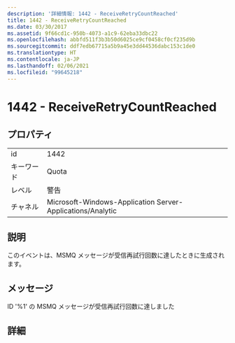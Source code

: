 ```yaml
---
description: '詳細情報: 1442 - ReceiveRetryCountReached'
title: 1442 - ReceiveRetryCountReached
ms.date: 03/30/2017
ms.assetid: 9f66cd1c-950b-4073-a1c9-62eba33dbc22
ms.openlocfilehash: abbfd511f3b3b50d6025ce9cf0458cf0cf235d9b
ms.sourcegitcommit: ddf7edb67715a5b9a45e3dd44536dabc153c1de0
ms.translationtype: HT
ms.contentlocale: ja-JP
ms.lasthandoff: 02/06/2021
ms.locfileid: "99645218"
---
```

# <a name="1442---receiveretrycountreached"></a>1442 - ReceiveRetryCountReached

## <a name="properties"></a>プロパティ  
  
|||  
|-|-|  
|id|1442|  
|キーワード|Quota|  
|レベル|警告|  
|チャネル|Microsoft-Windows-Application Server-Applications/Analytic|  
  
## <a name="description"></a>説明  

 このイベントは、MSMQ メッセージが受信再試行回数に達したときに生成されます。  
  
## <a name="message"></a>メッセージ  

 ID '%1' の MSMQ メッセージが受信再試行回数に達しました  
  
## <a name="details"></a>詳細
